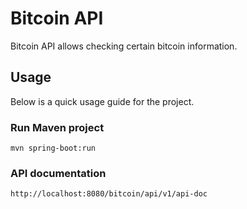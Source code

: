 # Bitcoin API

Bitcoin API allows checking certain bitcoin information.

## Usage

Below is a quick usage guide for the project.

### Run Maven project  
`mvn spring-boot:run`

### API documentation

`http://localhost:8080/bitcoin/api/v1/api-doc`
